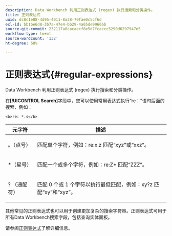 ```yaml
---
description: Data Workbench 利用正则表达式 (regex) 执行搜索和分类操作。
title: 正则表达式
uuid: dc8c1e88-4d95-4011-8a38-70fae0c5cf6d
exl-id: bb1be6d8-3b7a-47e4-bb29-4a65de99666b
source-git-commit: 232117a8cacaecf8e5d7fcaccc5290d6297947e5
workflow-type: tm+mt
source-wordcount: '132'
ht-degree: 68%

---
```


# 正则表达式{#regular-expressions}

Data Workbench 利用正则表达式 (regex) 执行搜索和分类操作。

在&#x200B;**[!UICONTROL Search]**&#x200B;字段中，您可以使用常用表达式执行“re：”语句后面的搜索，例如：

```
<b>re: *.s</b>
```

<table id="table_BA125AB039794EE382B33003BE4E0AFB"> 
 <thead> 
  <tr> 
   <th colname="col1" class="entry"> 元字符 </th> 
   <th colname="col2" class="entry"> 描述 </th> 
  </tr> 
 </thead>
 <tbody> 
  <tr> 
   <td colname="col1"> <p>。（点号） </p> </td> 
   <td colname="col2"> <p>匹配单个字符，例如：<span class="filepath">re:x.z</span> 匹配“xyz”或“xxz”。 </p> </td> 
  </tr> 
  <tr> 
   <td colname="col1"> <p>*（星号） </p> </td> 
   <td colname="col2"> <p>匹配一个或多个字符，例如：<span class="filepath">re:Z*</span> 匹配“ZZZ”。 </p> </td> 
  </tr> 
  <tr> 
   <td colname="col1"> <p>? （通配符） </p> </td> 
   <td colname="col2"> <p>匹配 0 个或 1 个字符以执行最低匹配，例如：<span class="filepath">xy?z</span> 匹配“xy”和“xyz”。 </p> </td> 
  </tr> 
 </tbody> 
</table>

其他常见的正则表达式也可以用于创建更加复杂的搜索字符串。正则表达式可用于所有Data Workbench搜索字段，包括查询实体面板。

请参阅[正则表达式](https://experienceleague.adobe.com/docs/data-workbench/using/dataset/c-dataset-constr.html#Regular_Expressions)了解详细信息。
